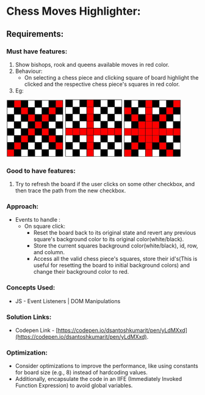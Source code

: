 # Chess Moves Highlighter:

## Requirements:

### Must have features:
1. Show bishops, rook and queens available moves in red color.
2. Behaviour:
    - On selecting a chess piece and clicking square of board highlight the clicked and the respective chess piece's squares in red color.
3. Eg:
<img src="./image.png" width="150">
<img src="./image-2.png" width="150">
<img src="./image-1.png" width="150">

### Good to have features:
1. Try to refresh the board if the user clicks on some other checkbox, and then trace the path from the new checkbox.

### Approach:
- Events to handle :
    - On square click:
        -   Reset the board back to its original state and revert any previous square's background color to its original color(white/black).
        -   Store the current squares background color(white/black), id, row, and column.
        -   Access all the valid chess piece's squares, store their id's(This is useful for resetting the board to initial background colors) and change their background color to red. 

### Concepts Used:
- JS - Event Listeners | DOM Manipulations

### Solution Links:
- Codepen Link - [https://codepen.io/dsantoshkumarit/pen/yLdMXxd](https://codepen.io/dsantoshkumarit/pen/yLdMXxd).

### Optimization:
- Consider optimizations to improve the performance, like using constants for board size (e.g., 8) instead of hardcoding values.
- Additionally, encapsulate the code in an IIFE (Immediately Invoked Function Expression) to avoid global variables.